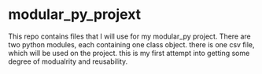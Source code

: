 # modular_py_projext

This repo contains files that I will use for my modular_py project.
There are two python modules, each containing one class object.
there is one csv file, which will be used on the project.
this is my first attempt into getting some degree of modualrity and reusability.
